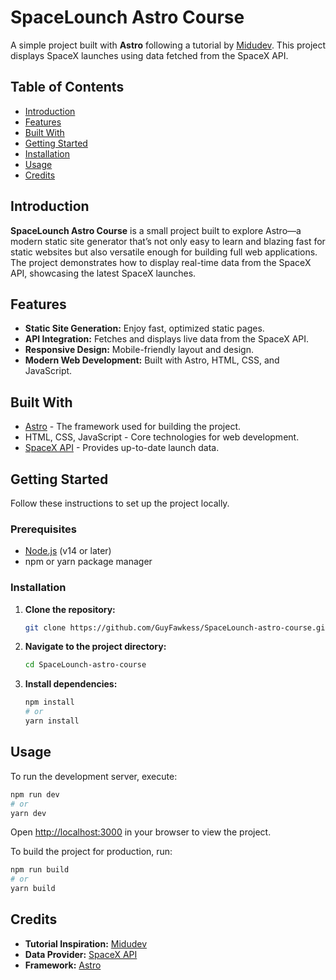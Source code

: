 # SpaceLounch Astro Course

A simple project built with **Astro** following a tutorial by [Midudev](https://midu.dev/). This project displays SpaceX launches using data fetched from the SpaceX API.

## Table of Contents

- [Introduction](#introduction)
- [Features](#features)
- [Built With](#built-with)
- [Getting Started](#getting-started)
- [Installation](#installation)
- [Usage](#usage)
- [Credits](#credits)


## Introduction

**SpaceLounch Astro Course** is a small project built to explore Astro—a modern static site generator that’s not only easy to learn and blazing fast for static websites but also versatile enough for building full web applications. The project demonstrates how to display real-time data from the SpaceX API, showcasing the latest SpaceX launches.

## Features

- **Static Site Generation:** Enjoy fast, optimized static pages.
- **API Integration:** Fetches and displays live data from the SpaceX API.
- **Responsive Design:** Mobile-friendly layout and design.
- **Modern Web Development:** Built with Astro, HTML, CSS, and JavaScript.

## Built With

- [Astro](https://astro.build/) - The framework used for building the project.
- HTML, CSS, JavaScript - Core technologies for web development.
- [SpaceX API](https://github.com/r-spacex/SpaceX-API) - Provides up-to-date launch data.

## Getting Started

Follow these instructions to set up the project locally.

### Prerequisites

- [Node.js](https://nodejs.org/) (v14 or later)
- npm or yarn package manager

### Installation

1. **Clone the repository:**

   ```bash
   git clone https://github.com/GuyFawkess/SpaceLounch-astro-course.git
   ```

2. **Navigate to the project directory:**

   ```bash
   cd SpaceLounch-astro-course
   ```

3. **Install dependencies:**

   ```bash
   npm install
   # or
   yarn install
   ```

## Usage

To run the development server, execute:

```bash
npm run dev
# or
yarn dev
```

Open [http://localhost:3000](http://localhost:3000) in your browser to view the project.

To build the project for production, run:

```bash
npm run build
# or
yarn build
```


## Credits

- **Tutorial Inspiration:** [Midudev](https://midu.dev/)
- **Data Provider:** [SpaceX API](https://github.com/r-spacex/SpaceX-API)
- **Framework:** [Astro](https://astro.build/)


